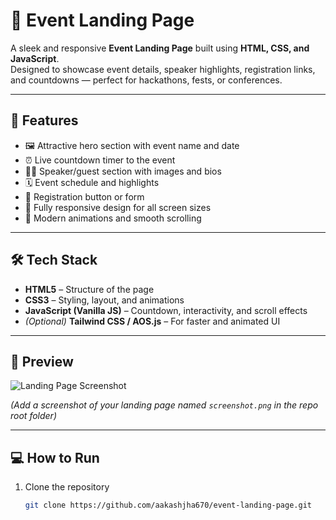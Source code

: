 # 🎉 Event Landing Page

A sleek and responsive **Event Landing Page** built using **HTML, CSS, and JavaScript**.  
Designed to showcase event details, speaker highlights, registration links, and countdowns — perfect for hackathons, fests, or conferences.

---

## 🚀 Features

- 🖼️ Attractive hero section with event name and date  
- ⏰ Live countdown timer to the event  
- 🧑‍💼 Speaker/guest section with images and bios  
- 🗓️ Event schedule and highlights  
- 📝 Registration button or form  
- 📱 Fully responsive design for all screen sizes  
- 🌈 Modern animations and smooth scrolling  

---

## 🛠️ Tech Stack

- **HTML5** – Structure of the page  
- **CSS3** – Styling, layout, and animations  
- **JavaScript (Vanilla JS)** – Countdown, interactivity, and scroll effects  
- *(Optional)* **Tailwind CSS / AOS.js** – For faster and animated UI  

---

## 📸 Preview

![Landing Page Screenshot](./screenshot.png)

*(Add a screenshot of your landing page named `screenshot.png` in the repo root folder)*

---

## 💻 How to Run

1. Clone the repository  
   ```bash
   git clone https://github.com/aakashjha670/event-landing-page.git
